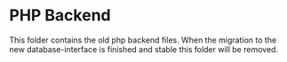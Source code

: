 # PHP Backend

This folder contains the old php backend files. When the migration to the new database-interface is finished and
stable this folder will be removed.
